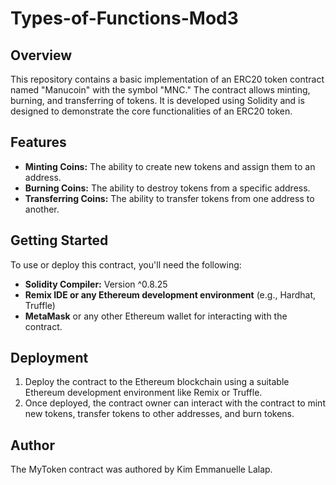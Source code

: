 # Types-of-Functions-Mod3

## Overview

This repository contains a basic implementation of an ERC20 token contract named "Manucoin" with the symbol "MNC." The contract allows minting, burning, and transferring of tokens. It is developed using Solidity and is designed to demonstrate the core functionalities of an ERC20 token.

## Features

- **Minting Coins:** The ability to create new tokens and assign them to an address.
- **Burning Coins:** The ability to destroy tokens from a specific address.
- **Transferring Coins:** The ability to transfer tokens from one address to another.

## Getting Started

To use or deploy this contract, you'll need the following:

- **Solidity Compiler:** Version ^0.8.25
- **Remix IDE or any Ethereum development environment** (e.g., Hardhat, Truffle)
- **MetaMask** or any other Ethereum wallet for interacting with the contract.

## Deployment

1. Deploy the contract to the Ethereum blockchain using a suitable Ethereum development environment like Remix or Truffle.
2. Once deployed, the contract owner can interact with the contract to mint new tokens, transfer tokens to other addresses, and burn tokens.

## Author
The MyToken contract was authored by Kim Emmanuelle Lalap.
